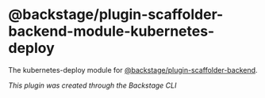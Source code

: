 # @backstage/plugin-scaffolder-backend-module-kubernetes-deploy

The kubernetes-deploy module for [@backstage/plugin-scaffolder-backend](https://www.npmjs.com/package/@backstage/plugin-scaffolder-backend).

_This plugin was created through the Backstage CLI_
